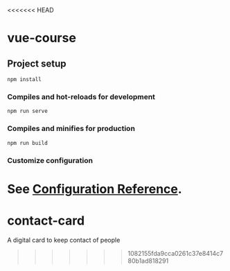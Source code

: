 <<<<<<< HEAD
# vue-course

## Project setup
```
npm install
```

### Compiles and hot-reloads for development
```
npm run serve
```

### Compiles and minifies for production
```
npm run build
```

### Customize configuration
See [Configuration Reference](https://cli.vuejs.org/config/).
=======
# contact-card
A digital card to keep contact of people 
>>>>>>> 1082155fda9cca0261c37e8414c780b1ad818291
